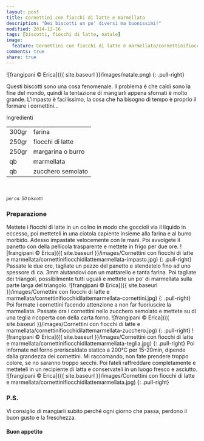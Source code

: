 ```yaml
---
layout: post
title: Cornettini con fiocchi di latte e marmellata
description: "Dei biscotti un po' diversi ma buonissimi!"
modified: 2014-12-16
tags: [biscotti, fiocchi di latte, natale]
image:
  feature: Cornettini con fiocchi di latte e marmellata/cornettinifiocchidilattemarmellata-header.jpg
comments: true
share: true
---
```


![frangipani © Erica]({{ site.baseurl }}/images/natale.png)
{: .pull-right}

Questi biscotti sono una cosa fenomenale. Il problema è che caldi sono la fine del mondo, quindi la tentazione di mangiarli appena sfornati è molto grande. L'impasto è facilissimo, la cosa che ha bisogno di tempo è proprio il formare i cornettini...


<div class="ingredients">
  <div class="ingredients-title">Ingredienti</div>
  <table>
    <tbody>
      <tr>
        <td>300gr</td>
        <td>farina</td>
      </tr>
      <tr>
        <td>250gr</td>
        <td>fiocchi di latte</td>
      </tr>
      <tr>
        <td>250gr</td>
        <td>margarina o burro</td>
      </tr>
      <tr>
        <td>qb</td>
        <td>marmellata</td>
      </tr>
      <tr>
        <td>qb</td>
        <td>zucchero semolato</td>   
      </tr>
    </tbody>
  </table>
  <br></br>
  <i class="pull-right" style="font-size: 80%;">per ca. 50 biscotti</i>
</div>


<h3>
  <font color="grey">
    <i class="icon-cogs"></i>
  </font> Preparazione
</h3>

Mettete i fiocchi di latte in un colino in modo che goccioli via il liquido in eccesso, poi metteteli in una ciotola capiente insieme alla farina e al burro morbido. Adesso impastate velocemente con le mani. Poi avvolgete il panetto con della pellicola trasparente e mettete in frigo per due ore.
![frangipani © Erica]({{ site.baseurl }}/images/Cornettini con fiocchi di latte e marmellata/cornettinifiocchidilattemarmellata-impasto.jpg)
{: .pull-right}
Passate le due ore, tagliate un pezzo del panetto e stendetelo fino ad uno spessore di ca. 3mm aiutandovi con un mattarello e tanta farina. Poi tagliate dei triangoli, possibilmente tutti uguali e mettete un po' di marmellata sulla parte larga del triangolo.
![frangipani © Erica]({{ site.baseurl }}/images/Cornettini con fiocchi di latte e marmellata/cornettinifiocchidilattemarmellata-cornettini.jpg)
{: .pull-right}
Poi formate i cornettini facendo attenzione a non far fuoriuscire la marmellata. Passate ora i cornettini nello zucchero semolato e mettete su di una teglia ricoperta con della carta forno.
![frangipani © Erica]({{ site.baseurl }}/images/Cornettini con fiocchi di latte e marmellata/cornettinifiocchidilattemarmellata-zucchero.jpg)
{: .pull-right}
![frangipani © Erica]({{ site.baseurl }}/images/Cornettini con fiocchi di latte e marmellata/cornettinifiocchidilattemarmellata-teglia.jpg)
{: .pull-right}
Poi infornate nel forno preriscaldato statico a 200°C per 15-20min, dipende dalla grandezza dei cornettini. Mi raccomando, non fate prendere troppo colore, se no saranno troppo secchi. Poi fateli raffreddare completamente e metteteli in un recipiente di latta e conservateli in un luogo fresco e asciutto. 
![frangipani © Erica]({{ site.baseurl }}/images/Cornettini con fiocchi di latte e marmellata/cornettinifiocchidilattemarmellata.jpg)
{: .pull-right}

<h3>
  <font color="#FFCC00">
    <i class="icon-lightbulb"></i>
  </font> P.S.
</h3>

Vi consiglio di mangiarli subito perché ogni giorno che passa, perdono il buon gusto e la freschezza.

<h4>Buon appetito
  <font color="red">
    <i class="icon-smile"></i>
  </font>
</h4>
